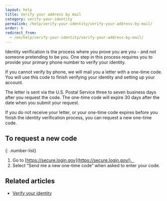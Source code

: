```yaml
---
layout: help
title: Verify your address by mail
category: verify-your-identity
permalink: /help/verify-your-identity/verify-your-address-by-mail/
order: 6
redirect_from:
  - /en/help/verify-your-identity/verify-your-address-by-mail/
---
```


Identity verification is the process where you prove you are you - and not someone pretending to be you. One step in this process requires you to provide your primary phone number to verify your identity.

If you cannot verify by phone, we will mail you a letter with a one-time code. You will use this code to finish verifying your identity and setting up your account.

The letter is sent via the U.S. Postal Service three to seven business days after you request the code. The one-time code will expire 30 days after the date when you submit your request.

If you do not receive your letter, or your one-time code expires before you finish the identity verification process, you can request a new one-time code.

## To request a new code

{: .number-list}
1. Go to [https://secure.login.gov](https://secure.login.gov/).  
2. Select “Send me a new one-time code” when asked to enter your code.

## Related articles
- [Verify your identity](/help/verify-your-identity/how-to-verify-your-identity/)